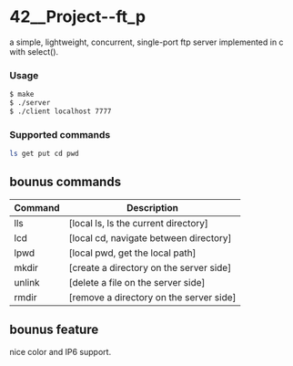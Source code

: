 # 42__Project--ft_p
a simple, lightweight, concurrent, single-port ftp server implemented in c with select(). 


### Usage

```sh
$ make
$ ./server
$ ./client localhost 7777
```

### Supported commands
```sh
ls get put cd pwd
```
## bounus commands
| Command | Description |
| ------ | ------ |
| lls | [local ls, ls the current directory] |
| lcd | [local cd, navigate between directory] |
| lpwd | [local pwd, get the local path] |
| mkdir | [create a directory on the server side] |
| unlink | [delete a file on the server side] |
| rmdir | [remove a directory on the server side] |

## bounus feature
nice color and IP6 support.
